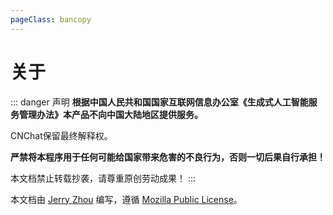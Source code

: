```yaml
---
pageClass: bancopy
---
```

<script setup>
import { VPTeamMembers } from 'vitepress/theme'

const members = [
  {
    avatar: 'https://cdn.jerryz.com.cn/gh/YangguangZhou/CNChat-Docs@main/docs/public/avatar.jpg',
    name: 'Jerry Zhou',
    title: 'Creator',
    links: [
      { icon: 'github', link: 'https://github.com/YangguangZhou' },
      { 
        icon: { 
            svg: '<svg t="1679664028332" class="icon" viewBox="0 0 1024 1024" version="1.1" xmlns="http://www.w3.org/2000/svg" p-id="1215" width="200" height="200"><path d="M679.424 746.861714l84.004571-395.995428c7.424-34.852571-12.580571-48.566857-35.437714-40.009143l-493.714286 190.281143c-33.718857 13.129143-33.133714 32-5.705142 40.557714l126.281142 39.424 293.156572-184.576c13.714286-9.142857 26.294857-3.986286 16.018286 5.156571l-237.129143 214.272-9.142857 130.304c13.129143 0 18.870857-5.705143 25.709714-12.580571l61.696-59.428571 128 94.281142c23.442286 13.129143 40.009143 6.290286 46.299428-21.723428zM1024 512c0 282.843429-229.156571 512-512 512S0 794.843429 0 512 229.156571 0 512 0s512 229.156571 512 512z" fill="" p-id="1216"></path></svg>'
        }, 
        link: 'https://t.me/jerryzyg' 
      },
      { 
        icon: { 
            svg: '<svg t="1713014179837" class="icon" viewBox="0 0 1024 1024" version="1.1" xmlns="http://www.w3.org/2000/svg" p-id="1278" width="200" height="200"><path d="M512 0C229.2736 0 0 229.2736 0 512c0 282.7264 229.2736 512 512 512 282.7264 0 512-229.2736 512-512C1024 229.2736 794.7264 0 512 0zM823.0912 521.3184 761.344 521.3184l0 227.6352c0 16.4864-0.6144 29.7984-23.3472 29.7984L587.1616 778.752l0-228.352L436.8384 550.4l0 228.352L293.0688 778.752c-29.696 0-30.4128-13.4144-30.4128-29.7984L262.656 521.3184 200.9088 521.3184c-22.1184 0-27.7504-12.8-12.4928-28.5696l296.1408-296.448c15.1552-15.7696 39.936-15.7696 54.9888 0l296.1408 296.448C850.8416 508.5184 845.1072 521.3184 823.0912 521.3184z" p-id="1279"></path></svg>'
        }, 
        link: 'https://jerryz.com.cn/' 
      },
    ]
  },
]
</script>
# 关于

::: danger 声明
**根据中国人民共和国国家互联网信息办公室《生成式人工智能服务管理办法》本产品不向中国大陆地区提供服务。**

CNChat保留最终解释权。

**严禁将本程序用于任何可能给国家带来危害的不良行为，否则一切后果自行承担！**

本文档禁止转载抄袭，请尊重原创劳动成果！
:::

本文档由 [Jerry Zhou](https://jerryz.com.cn) 编写，遵循 [Mozilla Public License](https://www.mozilla.org/en-US/MPL/)。

<VPTeamMembers size="small" :members="members" />